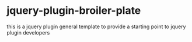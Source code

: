 jquery-plugin-broiler-plate
===========================

this is a jquery plugin general template to provide a starting point to jquery plugin developers
